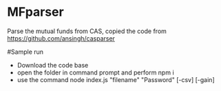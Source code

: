 # MFparser
Parse the mutual funds from CAS, copied the code from https://github.com/ansingh/casparser 

#Sample run
- Download the code base 
- open the folder in command prompt and perform npm i
- use the command node index.js "filename" "Password" [-csv] [-gain] 
